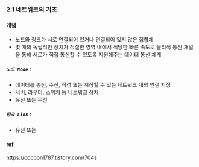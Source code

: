 ### 2.1 네트워크의 기초
#### 개념
- 노드와 링크가 서로 연결되어 있거나 연결되어 있지 않은 집합체
- 몇 개의 독립적인 장치가 적절한 영역 내에서 적당한  빠른 속도로 물리적 통신 채널을 통해 서로가 직접 통신할 수 있도록 지원해주는 데이터 통신 체계

##### `노드 Node` :
- 데이터를 송신, 수신, 작성 또는 저장할 수 있는 네트워크 내의 연결 지점
- 서버, 라우터, 스위치 등 네트워크 장치
- 유선 또는 무선

##### `링크 Link` :
- 유선 또는 

#### ref
https://cocoon1787.tistory.com/704s